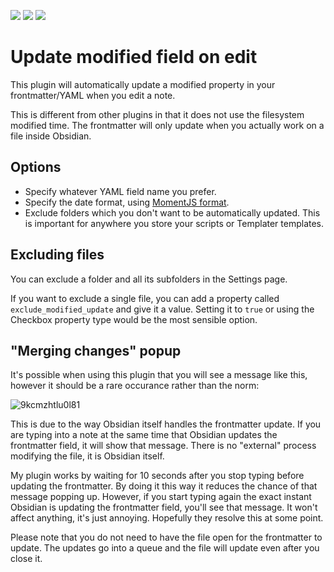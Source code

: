 ![](https://img.shields.io/github/license/alangrainger/obsidian-frontmatter-modified-date) ![](https://img.shields.io/github/v/release/alangrainger/obsidian-frontmatter-modified-date?style=flat-square) ![](https://img.shields.io/github/downloads/alangrainger/obsidian-frontmatter-modified-date/total)

# Update modified field on edit

This plugin will automatically update a modified property in your frontmatter/YAML when you edit a note.

This is different from other plugins in that it does not use the filesystem modified time. The frontmatter will only update when you actually work on a file inside Obsidian.

## Options

- Specify whatever YAML field name you prefer.
- Specify the date format, using [MomentJS format](https://momentjs.com/docs/#/displaying/format/).
- Exclude folders which you don't want to be automatically updated. This is important for anywhere you store your scripts or Templater templates.

## Excluding files

You can exclude a folder and all its subfolders in the Settings page.

If you want to exclude a single file, you can add a property called `exclude_modified_update` and give it a value. Setting it to `true` or using the Checkbox property type would be the most sensible option.

## "Merging changes" popup

It's possible when using this plugin that you will see a message like this, however it should be a rare occurance rather than the norm:

![9kcmzhtlu0l81](https://github.com/alangrainger/obsidian-frontmatter-modified-date/assets/16197738/841e085a-b681-4d5e-ae15-8657b77b048b)

This is due to the way Obsidian itself handles the frontmatter update. If you are typing into a note at the same time that Obsidian updates the frontmatter field, it will show that message. There is no "external" process modifying the file, it is Obsidian itself.

My plugin works by waiting for 10 seconds after you stop typing before updating the frontmatter. By doing it this way it reduces the chance of that message popping up. However, if you start typing again the exact instant Obsidian is updating the frontmatter field, you'll see that message. It won't affect anything, it's just annoying. Hopefully they resolve this at some point.

Please note that you do not need to have the file open for the frontmatter to update. The updates go into a queue and the file will update even after you close it.
